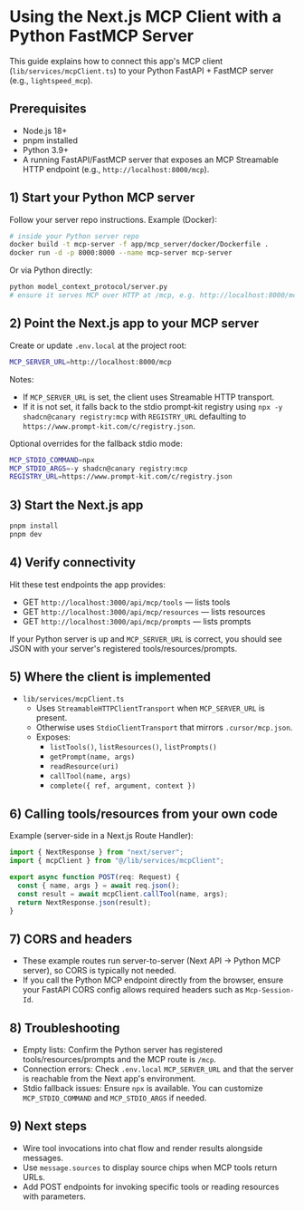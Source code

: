 # Using the Next.js MCP Client with a Python FastMCP Server

This guide explains how to connect this app's MCP client (`lib/services/mcpClient.ts`) to your Python FastAPI + FastMCP server (e.g., `lightspeed_mcp`).

## Prerequisites
- Node.js 18+
- pnpm installed
- Python 3.9+
- A running FastAPI/FastMCP server that exposes an MCP Streamable HTTP endpoint (e.g., `http://localhost:8000/mcp`).

## 1) Start your Python MCP server
Follow your server repo instructions. Example (Docker):
```bash
# inside your Python server repo
docker build -t mcp-server -f app/mcp_server/docker/Dockerfile .
docker run -d -p 8000:8000 --name mcp-server mcp-server
```
Or via Python directly:
```bash
python model_context_protocol/server.py
# ensure it serves MCP over HTTP at /mcp, e.g. http://localhost:8000/mcp
```

## 2) Point the Next.js app to your MCP server
Create or update `.env.local` at the project root:
```bash
MCP_SERVER_URL=http://localhost:8000/mcp
```
Notes:
- If `MCP_SERVER_URL` is set, the client uses Streamable HTTP transport.
- If it is not set, it falls back to the stdio prompt‑kit registry using `npx -y shadcn@canary registry:mcp` with `REGISTRY_URL` defaulting to `https://www.prompt-kit.com/c/registry.json`.

Optional overrides for the fallback stdio mode:
```bash
MCP_STDIO_COMMAND=npx
MCP_STDIO_ARGS=-y shadcn@canary registry:mcp
REGISTRY_URL=https://www.prompt-kit.com/c/registry.json
```

## 3) Start the Next.js app
```bash
pnpm install
pnpm dev
```

## 4) Verify connectivity
Hit these test endpoints the app provides:
- GET `http://localhost:3000/api/mcp/tools` — lists tools
- GET `http://localhost:3000/api/mcp/resources` — lists resources
- GET `http://localhost:3000/api/mcp/prompts` — lists prompts

If your Python server is up and `MCP_SERVER_URL` is correct, you should see JSON with your server's registered tools/resources/prompts.

## 5) Where the client is implemented
- `lib/services/mcpClient.ts`
  - Uses `StreamableHTTPClientTransport` when `MCP_SERVER_URL` is present.
  - Otherwise uses `StdioClientTransport` that mirrors `.cursor/mcp.json`.
  - Exposes:
    - `listTools()`, `listResources()`, `listPrompts()`
    - `getPrompt(name, args)`
    - `readResource(uri)`
    - `callTool(name, args)`
    - `complete({ ref, argument, context })`

## 6) Calling tools/resources from your own code
Example (server-side in a Next.js Route Handler):
```ts
import { NextResponse } from "next/server";
import { mcpClient } from "@/lib/services/mcpClient";

export async function POST(req: Request) {
  const { name, args } = await req.json();
  const result = await mcpClient.callTool(name, args);
  return NextResponse.json(result);
}
```

## 7) CORS and headers
- These example routes run server-to-server (Next API → Python MCP server), so CORS is typically not needed.
- If you call the Python MCP endpoint directly from the browser, ensure your FastAPI CORS config allows required headers such as `Mcp-Session-Id`.

## 8) Troubleshooting
- Empty lists: Confirm the Python server has registered tools/resources/prompts and the MCP route is `/mcp`.
- Connection errors: Check `.env.local` `MCP_SERVER_URL` and that the server is reachable from the Next app's environment.
- Stdio fallback issues: Ensure `npx` is available. You can customize `MCP_STDIO_COMMAND` and `MCP_STDIO_ARGS` if needed.

## 9) Next steps
- Wire tool invocations into chat flow and render results alongside messages.
- Use `message.sources` to display source chips when MCP tools return URLs.
- Add POST endpoints for invoking specific tools or reading resources with parameters.
